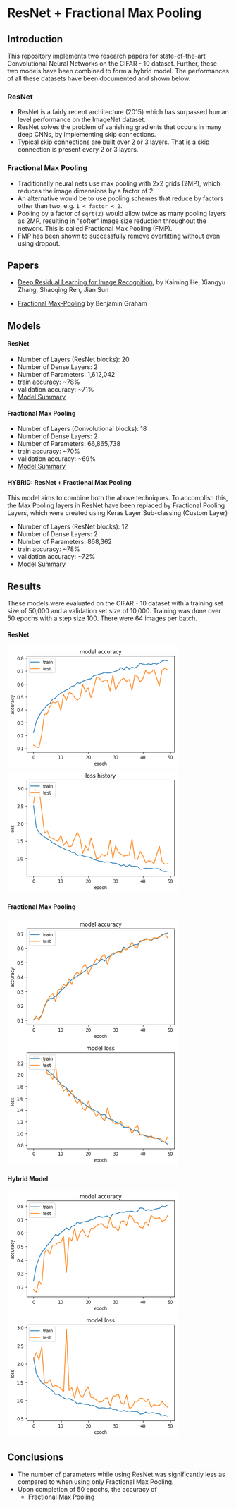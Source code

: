 # ResNet + Fractional Max Pooling

## Introduction

This repository implements two research papers for state-of-the-art Convolutional Neural Networks on the CIFAR - 10 dataset. Further, these two models have been combined to form a hybrid model. The performances of all these datasets have been documented and shown below.

### ResNet

  * ResNet is a fairly recent architecture (2015) which has surpassed human level
performance on the ImageNet dataset.
  * ResNet solves the problem of vanishing gradients that occurs in many deep
CNNs, by implementing skip connections.
  * Typical skip connections are built over 2 or 3 layers. That is a skip connection is
present every 2 or 3 layers.


### Fractional Max Pooling

  * Traditionally neural nets use max pooling with 2x2 grids (2MP), which reduces the image dimensions by a factor of 2.
  * An alternative would be to use pooling schemes that reduce by factors other than two, e.g. `1 < factor < 2`.
  * Pooling by a factor of `sqrt(2)` would allow twice as many pooling layers as 2MP, resulting in "softer" image size reduction   throughout the network. This is called Fractional Max Pooling (FMP).
  * FMP has been shown to successfully remove overfitting without even using dropout.

## Papers

  * <a href = "https://arxiv.org/abs/1512.03385">Deep Residual Learning for Image Recognition</a>, by Kaiming He, Xiangyu Zhang, Shaoqing Ren, Jian Sun

  * <a href = "https://arxiv.org/abs/1412.6071">Fractional Max-Pooling</a> by Benjamin Graham

## Models

<h4> ResNet </h4>

  * Number of Layers (ResNet blocks): 20
  * Number of Dense Layers: 2
  * Number of Parameters: 1,612,042
  * train accuracy: ~78%
  * validation accuracy: ~71%
  * <a href = "https://github.com/AtharvaSune/FMP-ResNet/blob/master/ResNEt/ResNet.txt">Model Summary </a>
  
<h4> Fractional Max Pooling </h4>

  * Number of Layers (Convolutional blocks): 18
  * Number of Dense Layers: 2
  * Number of Parameters: 66,865,738
  * train accuracy: ~70%
  * validation accuracy: ~69%
  * <a href = "https://github.com/AtharvaSune/FMP-ResNet/blob/master/FMP/FMP.txt">Model Summary </a>
  
<h4> HYBRID: ResNet + Fractional Max Pooling </h4>

This model aims to combine both the above techniques. To accomplish this, the Max Pooling layers in ResNet have been replaced by Fractional Pooling Layers, which were created using Keras Layer Sub-classing (Custom Layer)
  * Number of Layers (ResNet blocks): 12
  * Number of Dense Layers: 2
  * Number of Parameters: 868,362
  * train accuracy: ~78%
  * validation accuracy: ~72%
  * <a href = "https://github.com/AtharvaSune/FMP-ResNet/blob/master/Hybrid/Hybrid.txt">Model Summary </a>

## Results

These models were evaluated on the CIFAR - 10 dataset with a training set size of 50,000 and a validation set size of 10,000.
Training was done over 50 epochs with a step size 100. There were 64 images per batch.
<br />

#### ResNet
![alt text](https://github.com/AtharvaSune/FMP-ResNet/blob/master/ResNEt/accuracy.png "ResNet")
![alt text](https://github.com/AtharvaSune/FMP-ResNet/blob/master/ResNEt/Loss.png "ResNet")
#### Fractional Max Pooling
![alt text](https://github.com/AtharvaSune/FMP-ResNet/blob/master/FMP/accuracy.png "Fractional Max Pooling")
![alt text](https://github.com/AtharvaSune/FMP-ResNet/blob/master/FMP/loss.png "Fractional Max Pooling")
#### Hybrid Model
![alt text](https://github.com/AtharvaSune/FMP-ResNet/blob/master/Hybrid/accuracy.png "Hybrid")
![alt text](https://github.com/AtharvaSune/FMP-ResNet/blob/master/Hybrid/loss.png "Hybrid")

## Conclusions

  * The number of parameters while using ResNet was significantly less as compared to when using only Fractional Max Pooling.
  * Upon completion of 50 epochs, the accuracy of 
     * Fractional Max Pooling 

